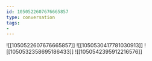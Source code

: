 ```yaml
---
id: 1050522607676665857
type: conversation
tags:
- 
---
```

![[1050522607676665857]]
![[1050530417781030913]]
![[1050532358695186433]]
![[1050542395912216576]]

